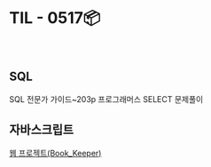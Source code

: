 <h1>TIL - 0517📦</h1><br>

## SQL
SQL 전문가 가이드~203p
프로그래머스 SELECT 문제풀이

## 자바스크립트
<a href="./js/book-keeper">웹 프로젝트(Book\_Keeper)</a><br>
